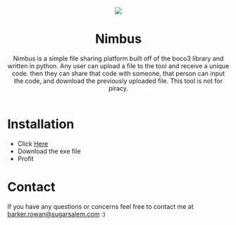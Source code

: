 <div align="center">
   <img src="https://lioen.xyz/img/dart.png">
   <h1>
      Nimbus
   </h1>
   Nimbus is a simple file sharing platform built off of the boco3 library and written in python. Any user can upload a file to the tool and receive a unique code. then they can share that code with someone, that person can input the code, and download the previously uploaded file. This tool is not for piracy.
</div>
<br>

# Installation
 - Click [Here](https://github.com/lioen-dev/Dart/releases/latest)
 - Download the exe file
 - Profit
# Contact
If you have any questions or concerns feel free to contact me at barker.rowan@sugarsalem.com :)
